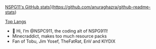 [NSPG11's GitHub stats](https://github-readme-stats.vercel.app/api?username=NSPC911&show_icons=true&theme=cobalt)](https://github.com/anuraghazra/github-readme-stats)

[Top Langs](https://github-readme-stats.vercel.app/api/top-langs/?username=NSPC911&hide_progress=true)
- 👋 Hi, I’m @NSPC911, the coding alt of NSPG911!
- Minecraddict, makes too much resource packs
- Fan of Tobu, Jim Yosef, TheFatRat, EnV and KlYDIX
